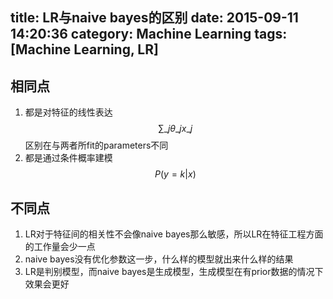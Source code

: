 title: LR与naive bayes的区别
date: 2015-09-11 14:20:36
category: Machine Learning
tags: [Machine Learning, LR]
---
<!-- more -->
## 相同点
1. 都是对特征的线性表达
$$\sum\_j \theta\_j x\_j$$
区别在与两者所fit的parameters不同
2. 都是通过条件概率建模
$$P(y=k|x)$$

## 不同点
1. LR对于特征间的相关性不会像naive bayes那么敏感，所以LR在特征工程方面的工作量会少一点
2. naive bayes没有优化参数这一步，什么样的模型就出来什么样的结果
3. LR是判别模型，而naive bayes是生成模型，生成模型在有prior数据的情况下效果会更好
